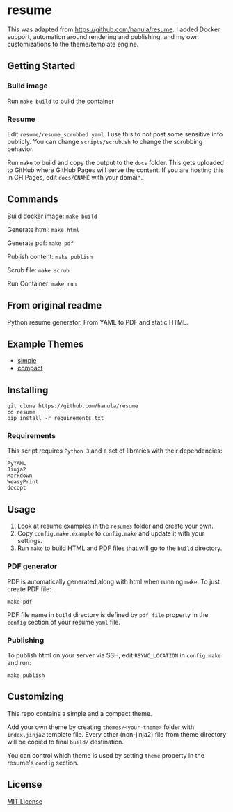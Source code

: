 resume
======

This was adapted from https://github.com/hanula/resume. I added Docker support, automation around rendering and publishing, and my own customizations to the theme/template engine.


## Getting Started

### Build image

Run `make build` to build the container

### Resume

Edit `resume/resume_scrubbed.yaml`. I use this to not post some sensitive info publicly. You can change `scripts/scrub.sh` to change the scrubbing behavior. 

Run `make` to build and copy the output to the `docs` folder. This gets uploaded to GitHub where GitHub Pages will serve the content. If you are hosting this in GH Pages, edit `docs/CNAME` with your domain.

## Commands

Build docker image:
`make build`

Generate html:
`make html`

Generate pdf:
`make pdf`

Publish content:
`make publish`

Scrub file:
`make scrub`

Run Container:
`make run`

## From original readme


Python resume generator. From YAML to PDF and static HTML.

Example Themes
--------------
* [simple](http://resume.hanula.com/)
* [compact](http://jmbeach.github.io/resume/)

Installing
----------

    git clone https://github.com/hanula/resume
    cd resume
    pip install -r requirements.txt

### Requirements

This script requires `Python 3` and a set of libraries with their dependencies:

    PyYAML
    Jinja2
    Markdown
    WeasyPrint
    docopt

Usage
-----

1. Look at resume examples in the `resumes` folder and create your own.
2. Copy `config.make.example` to `config.make` and update it with your settings.
3. Run `make` to build HTML and PDF files that will go to the `build` directory.


### PDF generator

PDF is automatically generated along with html when running `make`.
To just create PDF file:

    make pdf

PDF file name in `build` directory is defined by `pdf_file` property in the `config` section of your resume `yaml` file.


### Publishing

To publish html on your server via SSH, edit `RSYNC_LOCATION` in `config.make` and run:

    make publish


Customizing
-----------
This repo contains a simple and a compact theme.

Add your own theme by creating `themes/<your-theme>` folder with `index.jinja2` template file.
Every other (non-jinja2) file from theme directory will be copied to final `build/` destination.

You can control which theme is used by setting `theme` property in the resume's `config` section.


License
-------
[MIT License](https://github.com/hanula/resume/blob/master/LICENSE)

